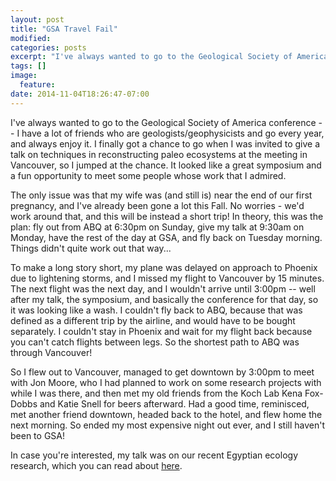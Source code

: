 ```yaml
---
layout: post
title: "GSA Travel Fail"
modified:
categories: posts
excerpt: "I've always wanted to go to the Geological Society of America conference -- I have a lot of friends who are geologists/geophysicists and go every year, and always enjoy it. I finally got a chance to go when I was invited to give a talk on techniques in reconstructing paleo ecosystems at the meeting in Vancouver, so I jumped at the chance. It looked like a great symposium and a fun opportunity to meet some people whose work that I admired."
tags: []
image:
  feature:
date: 2014-11-04T18:26:47-07:00
---
```


I've always wanted to go to the Geological Society of America conference -- I have a lot of friends who are geologists/geophysicists and go every year, and always enjoy it. I finally got a chance to go when I was invited to give a talk on techniques in reconstructing paleo ecosystems at the meeting in Vancouver, so I jumped at the chance. It looked like a great symposium and a fun opportunity to meet some people whose work that I admired.     

The only issue was that my wife was (and still is) near the end of our first pregnancy, and I've already been gone a lot this Fall. No worries - we'd work around that, and this will be instead a short trip! In theory, this was the plan: fly out from ABQ at 6:30pm on Sunday, give my talk at 9:30am on Monday, have the rest of the day at GSA, and fly back on Tuesday morning. Things didn't quite work out that way...   

To make a long story short, my plane was delayed on approach to Phoenix due to lightening storms, and I missed my flight to Vancouver by 15 minutes. The next flight was the next day, and I wouldn't arrive until 3:00pm -- well after my talk, the symposium, and basically the conference for that day, so it was looking like a wash. I couldn't fly back to ABQ, because that was defined as a different trip by the airline, and would have to be bought separately. I couldn't stay in Phoenix and wait for my flight back because you can't catch flights between legs. So the shortest path to ABQ was through Vancouver!     

So I flew out to Vancouver, managed to get downtown by 3:00pm to meet with Jon Moore, who I had planned to work on some research projects with while I was there, and then met my old friends from the Koch Lab Kena Fox-Dobbs and Katie Snell for beers afterward. Had a good time, reminisced, met another friend downtown, headed back to the hotel, and flew home the next morning. So ended my most expensive night out ever, and I still haven't been to GSA!   

In case you're interested, my talk was on our recent Egyptian ecology research, which you can read about [here](/posts/collapse-of-an-ancient-egyptian-food-web-in-pnas).
